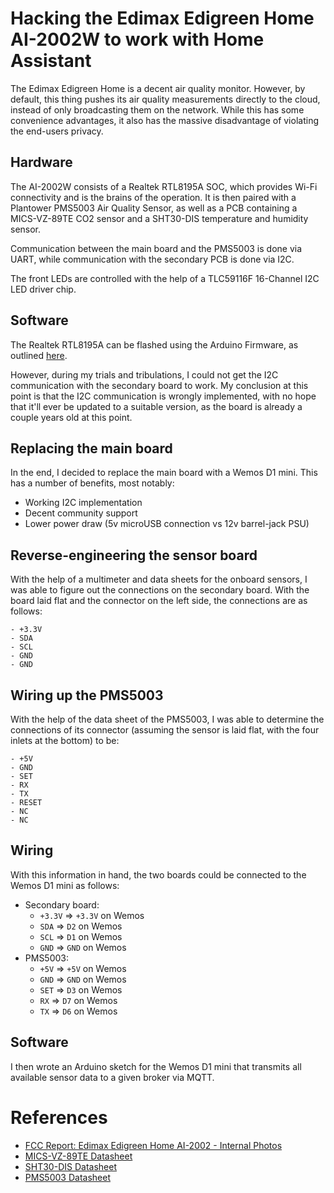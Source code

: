# Hacking the Edimax Edigreen Home AI-2002W to work with Home Assistant

The Edimax Edigreen Home is a decent air quality monitor.
However, by default, this thing pushes its air quality measurements directly to the cloud,
instead of only broadcasting them on the network.
While this has some convenience advantages, it also has the massive disadvantage of violating
the end-users privacy.

## Hardware

The AI-2002W consists of a Realtek RTL8195A SOC, which provides Wi-Fi connectivity and is the
brains of the operation.
It is then paired with a Plantower PMS5003 Air Quality Sensor, as well as a PCB containing
a MICS-VZ-89TE CO2 sensor and a SHT30-DIS temperature and humidity sensor.

Communication between the main board and the PMS5003 is done via UART,
while communication with the secondary PCB is done via I2C.

The front LEDs are controlled with the help of a TLC59116F 16-Channel I2C LED driver chip.

## Software

The Realtek RTL8195A can be flashed using the Arduino Firmware, as outlined
[here](https://www.amebaiot.com/en/ameba-arduino-getting-started/).

However, during my trials and tribulations, I could not get the I2C communication with
the secondary board to work. My conclusion at this point is that the I2C communication
is wrongly implemented, with no hope that it'll ever be updated to a suitable version, as
the board is already a couple years old at this point.

## Replacing the main board

In the end, I decided to replace the main board with a Wemos D1 mini. This has a number of
benefits, most notably:

- Working I2C implementation
- Decent community support
- Lower power draw (5v microUSB connection vs 12v barrel-jack PSU)

## Reverse-engineering the sensor board

With the help of a multimeter and data sheets for the onboard sensors, I was able to figure out
the connections on the secondary board. With the board laid flat and the connector on the left
side, the connections are as follows:

```
- +3.3V
- SDA
- SCL
- GND
- GND
```

## Wiring up the PMS5003

With the help of the data sheet of the PMS5003, I was able to determine the connections of its
connector (assuming the sensor is laid flat, with the four inlets at the bottom) to be:

```
- +5V
- GND
- SET
- RX
- TX
- RESET
- NC
- NC
```

## Wiring

With this information in hand, the two boards could be connected to the Wemos D1 mini as follows:

- Secondary board:
  - `+3.3V` => `+3.3V` on Wemos
  - `SDA` => `D2` on Wemos
  - `SCL` => `D1` on Wemos
  - `GND` => `GND` on Wemos
- PMS5003:
  - `+5V` => `+5V` on Wemos
  - `GND` => `GND` on Wemos
  - `SET` => `D3` on Wemos
  - `RX` => `D7` on Wemos
  - `TX` => `D6` on Wemos

## Software

I then wrote an Arduino sketch for the Wemos D1 mini that transmits all available
sensor data to a given broker via MQTT.

# References

- [FCC Report: Edimax Edigreen Home AI-2002 - Internal Photos](https://fcc.report/FCC-ID/ndd9520021801/3799812.pdf)
- [MICS-VZ-89TE Datasheet](https://www.sgxsensortech.com/content/uploads/2023/04/DS-0512-MiCS-VZ-89TE.pdf)
- [SHT30-DIS Datasheet](https://www.mouser.com/datasheet/2/682/Sensirion_Humidity_Sensors_SHT3x_Datasheet_digital-971521.pdf)
- [PMS5003 Datasheet](https://www.digikey.jp/htmldatasheets/production/2903006/0/0/1/PMS5003-Series-Manual.pdf)